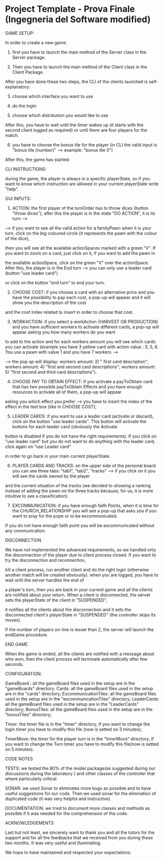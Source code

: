 # Project Template - Prova Finale (Ingegneria del Software modified)

 GAME SETUP:

 In order to create a new game: 
 
 1) first you have to launch the main method of the Server class in the Server package. 
 
 2) Then you have to launch the main method of the Client class in the Client Package. 
 
 After you have done these two steps, the CLI of the clients launched is self-explanatory:
 
 3) choose which interface you want to use
 
 4) do the login
 
 5) choose which distribution you would like to use
 
 After this, you have to wait until the timer wakes up (it starts with the second client logged as required) or until there are four players for the match.
 
 6) you have to choose the bonus tile for the player (in CLI the valid input is "bonus tile (number)" --> example: "bonus tile 0")
 
 After this, the game has started:
 
 
 
 
 
 CLI INSTRUCTIONS:
 
 during the game, the player is always in a specific playerState, so if you want to know which instruction are allowed in your current playerState write "help".
 
 
 
 
 
 GUI INPUTS:
 
 1) ACTION: the first player of the turnOrder has to throw dices (button "throw dices"), after this the player is in the state "DO ACTION", it is its turn -->
 
 --> if you want to see all the valid action for a familyPawn when it is your turn, click on the big coloured circle (it represents the pawn with the colour of the dice), 
 
 then you will see all the available actionSpaces marked with a green "V". If you want to zoom on a card, just click on it, if you want to add the pawn in 
 
 the available actionSpace, click on the green "V" over the actionSpace. After this, the player is in the End turn --> you can only use a leader card (button "use leader card")
 
 or click on the button "end turn" to end your turn.
 
 
 
 2) CHOOSE COST: if you choose a card with an alternative price and you have the possibility to pay each cost, a pop-up will appear and it will show you the description of the cost
 
 and the cost index related to insert in order to choose that cost.
 
 
 
 3) WORKACTION: if you select a workAction (HARVEST OR PRODUCTION) and you have sufficient workers to activate different cards, a pop-up will appear asking you how many workers do you want
 
 to add to the action and for each workers amount you will see which cards you can activate (example you have 3 yellow card with action value : 3, 5, 6. You use a pawn with value 1 and you have 7 workers -->
 
 --> the pop up will display: workers amount: 2) " first card description"; workers amount: 4) "first and second card descriptions"; workers amount: 5) "first second and third card descriptions").
 
 
 
 4) CHOOSE PAY TO OBTAIN EFFECT: if you activate a payToObtain card that has two possible payToObtain Effects and you have enough resources to activate all of them, a pop-up will appear
 
 asking you which effect you prefer --> you have to insert the index of the effect in the text box (like in CHOOSE COST);
 
 
 
 5) LEADER CARDS: if you want to use a leader card (activate or discard), click on the button "use leader cards". This button will activate the buttons for each leader card (obviously the Activate 
 
 button is disabled if you do not have the right requirements). If you click on "use leader card" but you do not want to do anything with the leader card, click again on "use Leader card" 
 
 in order to go back in your main current playerState.
 
 
 
 6) PLAYER CARDS AND TRACKS: on the upper side of the personal board you can see three tabs: "tab1", "tab2", "tracks" --> if you click on it you will see the cards owned by the player
 
 and the current situation of the tracks (we decided to showing a ranking instead of adding the pawn on the three tracks because, for us, it is more intuitive to see a classification).
 
 
 
 7) EXCOMMUNICATION: if you have enough faith Points, when it is time for the CHURCH_RELATIONSHIP you will see a pop-up that asks you if you want to pray for the pope or to be excommunicated.
 
 If you do not have enough faith point you will be excommunicated without any communication.
 
 
 
 
 
 
 
 DISCONNECTION
 
 We have not implemented the advanced requirements, so we handled only the disconnection of the player due to client process closed. If you want to try the disconnection and reconnection,
 
 kill a client process, run another client and do the right login (otherwise another match will be created obviously). when you are logged, you have to wait until the server handles the end of 
 
 a player's turn, then you are back in your current game and all the clients are notified about your return. When a client is disconnected, the server sets the playerState of the client in "SUSPENDED",

 it notifies all the clients about the disconnection and it sets the disconnected client's playerState in "SUSPENDED" (the controller skips its moves).
 
 If the number of players on-line is lesser than 2, the server will launch the endGame procedure.
 
 
 
 
 
 
 END GAME
 
 When the game is ended, all the clients are notified with a message about who won, then the client process will terminate automatically after few seconds.
 
 
 
 
 
 
 
 CONFIGURATION:
 
 GameBoard : all the gameBoard files used in the setup are in the "gameBoards" directory;
 Cards: all the gameBoard files used in the setup are in the "cards" directory;
 ExcommunicationTiles: all the gameBoard files used in the setup are in the "excommunicationTiles" directory;
 LeaderCards: all the gameBoard files used in the setup are in the "LeaderCards" directory;
 BonusTiles: all the gameBoard files used in the setup are in the "bonusTiles" directory;
 
 Timer: the timer file is in the "timer" directory, if you want to change the login timer you have to modify this file (now is setted on 3 minutes);
 
 TimerMove: the timer for the player turn is in the "timerMove" directory, if you want to change the Turn timer you have to modify this file(now is setted on 5 minutes).
 
 
 
 
 
 
 
 CODE NOTES
 
 TESTS: we tested the 80% of the model package(as suggested during our discussions during the laboratory ) and other classes of the controller that where particularly critical.
 
 SONAR: we used Sonar to eliminates more bugs as possible and to have useful suggestions for our code. Then we used sonar for the elimination of duplicated code (it was very helpful and instructive).
 
 DOCUMENTATION: we tried to document more classes and methods as possible if it was needed for the comprehension of the code.
 
 
 
 
 ACKNOWLEDGEMENTS
 
 Last but not least, we sincerely want to thank you and all the tutors for the support and for all the feedbacks that we received from you during these two months. It was very useful and illuminating. 

 We hope to have maintained and respected your expectations.
 
 
 
 
 
 
 
 
 
 

  ```
